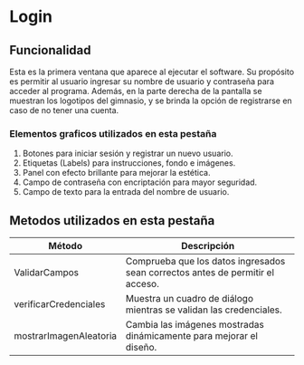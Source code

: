 # Login

## Funcionalidad

Esta es la primera ventana que aparece al ejecutar el software. Su propósito es permitir al usuario ingresar su nombre de usuario y contraseña para acceder al programa. Además, en la parte derecha de la pantalla se muestran los logotipos del gimnasio, y se brinda la opción de registrarse en caso de no tener una cuenta.

### Elementos graficos utilizados en esta pestaña

1. Botones para iniciar sesión y registrar un nuevo usuario.
2. Etiquetas (Labels) para instrucciones, fondo e imágenes.
3. Panel con efecto brillante para mejorar la estética.
4. Campo de contraseña con encriptación para mayor seguridad.
5. Campo de texto para la entrada del nombre de usuario.

## Metodos utilizados en esta pestaña

| Método | Descripción |
|--------|------------|
| ValidarCampos | Comprueba que los datos ingresados sean correctos antes de permitir el acceso. |
| verificarCredenciales | Muestra un cuadro de diálogo mientras se validan las credenciales. |
| mostrarImagenAleatoria | Cambia las imágenes mostradas dinámicamente para mejorar el diseño. |

